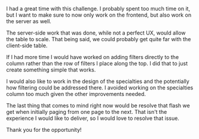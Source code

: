 I had a great time with this challenge. I probably spent too much time on it, but I want to make sure to now only work on the frontend, but also work on the server as well.

The server-side work that was done, while not a perfect UX, would allow the table to scale. That being said, we could probably get quite far with the client-side table.

If I had more time I would have worked on adding filters directly to the column rather than the row of filters I place along the top. I did that to just create something simple that works.

I would also like to work in the design of the specialties and the potentially how filtering could be addressed there. I avoided working on the specialties column too much given the other improvements needed.

The last thing that comes to mind right now would be resolve that flash we get when initially paging from one page to the next. That isn't the experience I would like to deliver, so I would love to resolve that issue.

Thank you for the opportunity!
